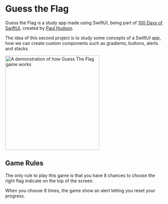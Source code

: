# Guess the Flag

Guess the Flag is a study app made using SwiftUI, being part of [100 Days of SwiftUI](https://www.hackingwithswift.com/100/swiftui), created by [Paul Hudson](https://twitter.com/twostraws).

The idea of this second project is to study some concepts of a SwiftUI app, how we can create custom components such as gradients, buttons, alerts and stacks.

<img src="https://user-images.githubusercontent.com/6052056/158498172-747d57d2-a3ab-447f-a3d8-58f82b8f4fce.gif" alt="A demonstration of how Guess The Flag game works" width="300">

## Game Rules
The only rule to play this game is that you have 8 chances to choose the right flag indicate on the top of the screen.

When you choose 8 times, the game show an alert letting you reset your progress.